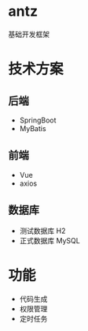 # antz
基础开发框架

# 技术方案

## 后端

- SpringBoot
- MyBatis

## 前端

- Vue
- axios

## 数据库

- 测试数据库 H2
- 正式数据库 MySQL

# 功能

- 代码生成
- 权限管理
- 定时任务




